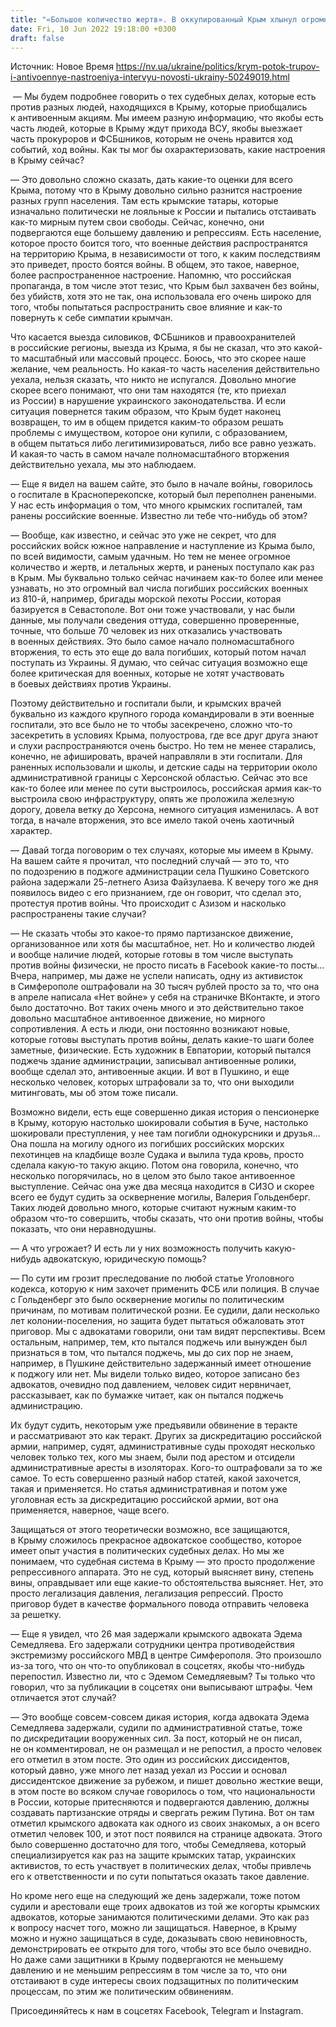 ```yaml
---
title: "«Большое количество жертв». В оккупированный Крым хлынул огромный поток погибших из 810-й бригады морской пехоты РФ — Наумлюк"
date: Fri, 10 Jun 2022 19:18:00 +0300
draft: false
---
```

Источник: Новое Время https://nv.ua/ukraine/politics/krym-potok-trupov-i-antivoennye-nastroeniya-intervyu-novosti-ukrainy-50249019.html


 — Мы будем подробнее говорить о тех судебных делах, которые есть против разных людей, находящихся в Крыму, которые приобщались к антивоенным акциям. Мы имеем разную информацию, что якобы есть часть людей, которые в Крыму ждут прихода ВСУ, якобы выезжает часть прокуроров и ФСБшников, которым не очень нравится ход событий, ход войны. Как ты мог бы охарактеризовать, какие настроения в Крыму сейчас?

— Это довольно сложно сказать, дать какие-то оценки для всего Крыма, потому что в Крыму довольно сильно разнится настроение разных групп населения. Там есть крымские татары, которые изначально политически не лояльные к России и пытались отстаивать как-то мирным путем свои свободы. Сейчас, конечно, они подвергаются еще большему давлению и репрессиям. Есть население, которое просто боится того, что военные действия распространятся на территорию Крыма, в независимости от того, к каким последствиям это приведет, просто боятся войны. В общем, это такое, наверное, более распространенное настроение. Напомню, что российская пропаганда, в том числе этот тезис, что Крым был захвачен без войны, без убийств, хотя это не так, она использовала его очень широко для того, чтобы попытаться распространить свое влияние и как-то повернуть к себе симпатии крымчан.

Что касается выезда силовиков, ФСБшников и правоохранителей в российские регионы, выезда из Крыма, я бы не сказал, что это какой-то масштабный или массовый процесс. Боюсь, что это скорее наше желание, чем реальность. Но какая-то часть населения действительно уехала, нельзя сказать, что никто не испугался. Довольно многие скорее всего понимают, что они там находятся (те, кто приехал из России) в нарушение украинского законодательства. И если ситуация повернется таким образом, что Крым будет наконец возвращен, то им в общем придется каким-то образом решать проблемы с имуществом, которое они купили, с образованием, в общем пытаться либо легитимизироваться, либо все равно уезжать. И какая-то часть в самом начале полномасштабного вторжения действительно уехала, мы это наблюдаем.

— Еще я видел на вашем сайте, это было в начале войны, говорилось о госпитале в Красноперекопске, который был переполнен ранеными. У нас есть информация о том, что много крымских госпиталей, там ранены российские военные. Известно ли тебе что-нибудь об этом?

— Вообще, как известно, и сейчас это уже не секрет, что для российских войск южное направление и наступление из Крыма было, по всей видимости, самым удачным. Но тем не менее огромное количество и жертв, и летальных жертв, и раненых поступало как раз в Крым. Мы буквально только сейчас начинаем как-то более или менее узнавать, но это огромный вал числа погибших российских военных из 810-й, например, бригады морской пехоты России, которая базируется в Севастополе. Вот они тоже участвовали, у нас были данные, мы получали сведения оттуда, совершенно проверенные, точные, что больше 70 человек из них отказались участвовать в военных действиях. Это было самое начало полномасштабного вторжения, то есть это еще до вала погибших, который потом начал поступать из Украины. Я думаю, что сейчас ситуация возможно еще более критическая для военных, которые не хотят участвовать в боевых действиях против Украины.

Поэтому действительно и госпитали были, и крымских врачей буквально из каждого крупного города командировали в эти военные госпитали, это все было не то чтобы засекречено, сложно что-то засекретить в условиях Крыма, полуострова, где все друг друга знают и слухи распространяются очень быстро. Но тем не менее старались, конечно, не афишировать, врачей направляли в эти госпитали. Для раненных использовали и школы, и детские сады на территории около административной границы с Херсонской областью. Сейчас это все как-то более или менее по сути выстроилось, российская армия как-то выстроила свою инфраструктуру, опять же проложила железную дорогу, довела ветку до Херсона, немного ситуация изменилась. А вот тогда, в начале вторжения, это все имело такой очень хаотичный характер.

— Давай тогда поговорим о тех случаях, которые мы имеем в Крыму. На вашем сайте я прочитал, что последний случай — это то, что по подозрению в поджоге администрации села Пушкино Советского района задержали 25-летнего Азиза Файзулаева. К вечеру того же дня появилось видео с его признанием, где он говорит, что сделал это, протестуя против войны. Что происходит с Азизом и насколько распространены такие случаи?

— Не сказать чтобы это какое-то прямо партизанское движение, организованное или хотя бы масштабное, нет. Но и количество людей и вообще наличие людей, которые готовы в том числе выступать против войны физически, не просто писать в Facebook какие-то посты… Вчера, например, мы даже не успели написать, одну из активисток в Симферополе оштрафовали на 30 тысяч рублей просто за то, что она в апреле написала «Нет войне» у себя на страничке ВКонтакте, и этого было достаточно. Вот таких очень много и это действительно такое довольно масштабное антивоенное движение, но мирного сопротивления. А есть и люди, они постоянно возникают новые, которые готовы выступать против войны, делать какие-то шаги более заметные, физические. Есть художник в Евпатории, который пытался поджечь здание администрации, записывал антивоенные ролики, вообще сделал это, антивоенные акции. И вот в Пушкино, и еще несколько человек, которых штрафовали за то, что они выходили митинговать, мы об этом тоже писали.

Возможно видели, есть еще совершенно дикая история о пенсионерке в Крыму, которую настолько шокировали события в Буче, настолько шокировали преступления, у нее там погибли однокурсники и друзья… Она пошла на могилу одного из погибших российских морских пехотинцев на кладбище возле Судака и вылила туда кровь, просто сделала какую-то такую акцию. Потом она говорила, конечно, что несколько погорячилась, но в целом это было такое антивоенное выступление. Сейчас она уже два месяца находится в СИЗО и скорее всего ее будут судить за осквернение могилы, Валерия Гольденберг. Таких людей довольно много, которые считают нужным каким-то образом что-то совершить, чтобы сказать, что они против войны, чтобы показать, что они неравнодушны.

— А что угрожает? И есть ли у них возможность получить какую-нибудь адвокатскую, юридическую помощь?

— По сути им грозит преследование по любой статье Уголовного кодекса, которую к ним захочет применить ФСБ или полиция. В случае с Гольденберг это было осквернение могилы по политическим причинам, по мотивам политической розни. Ее судили, дали несколько лет колонии-поселения, но защита будет пытаться обжаловать этот приговор. Мы с адвокатами говорили, они там видят перспективы. Всем остальным, например, тем, кто пытался поджечь или вынужден был признаться в том, что пытался поджечь, мы до сих пор не знаем, например, в Пушкине действительно задержанный имеет отношение к поджогу или нет. Мы видели только видео, которое записано без адвокатов, очевидно под давлением, человек сидит нервничает, рассказывает, как по бумажке читает, как он пытался поджечь администрацию.

Их будут судить, некоторым уже предъявили обвинение в теракте и рассматривают это как теракт. Других за дискредитацию российской армии, например, судят, административные суды проходят несколько человек только тех, кого мы знаем, были под арестом и отсидели административные аресты в изоляторах. Кого-то оштрафовали за то же самое. То есть совершенно разный набор статей, какой захочется, такая и применяется. Но статья административная и потом уже уголовная есть за дискредитацию российской армии, вот она применяется, наверное, чаще всего.

Защищаться от этого теоретически возможно, все защищаются, в Крыму сложилось прекрасное адвокатское сообщество, которое имеет опыт участия в политических судебных делах. Но мы же понимаем, что судебная система в Крыму — это просто продолжение репрессивного аппарата. Это не суд, который выясняет вину, степень вины, оправдывает или еще какие-то обстоятельства выясняет. Нет, это просто легализация давления, легализация репрессий. Просто приговор будет в качестве формального повода отправить человека за решетку.

— Еще я увидел, что 26 мая задержали крымского адвоката Эдема Семедляева. Его задержали сотрудники центра противодействия экстремизму российского МВД в центре Симферополя. Это произошло из-за того, что он что-то опубликовал в соцсетях, якобы что-нибудь перепостил. Известно ли, что с Эдемом Семедляевым? Ты только что говорил, что за публикации в соцсетях они выписывают штрафы. Чем отличается этот случай?

— Это вообще совсем-совсем дикая история, когда адвоката Эдема Семедляева задержали, судили по административной статье, тоже по дискредитации вооруженных сил. За пост, который не он писал, не он комментировал, не он размещал и не репостил, а просто человек его отметил в этом посте. Это один из российских диссидентов, который давно, уже много лет назад уехал из России и основал диссидентское движение за рубежом, и пишет довольно жесткие вещи, в этом посте во всяком случае говорилось о том, что национальности в России, которые притесняются и подвергаются давлению, должны создавать партизанские отряды и свергать режим Путина. Вот он там отметил крымского адвоката как одного из своих знакомых, а он всего отметил человек 100, и этот пост появился на странице адвоката. Этого было совершенно достаточно для того, чтобы Семедляева, который специализируется как раз на защите крымских татар, украинских активистов, то есть участвует в политических делах, чтобы привлечь его к ответственности и по сути попытаться оказать такое давление.

Но кроме него еще на следующий же день задержали, тоже потом судили и арестовали еще троих адвокатов из той же когорты крымских адвокатов, которые занимаются политическими делами. Это как раз к вопросу насчет того, можно ли защищаться. Наверное, в Крыму можно и нужно защищаться в суде, доказывать свою невиновность, демонстрировать ее открыто для того, чтобы это все было очевидно. Но даже сами защитники в Крыму подвергаются не меньшему давлению и не меньшим репрессиям в том числе за то, что они отстаивают в суде интересы своих подзащитных по политическим процессам, по этим же политическим обвинениям.

Присоединяйтесь к нам в соцсетях Facebook, Telegram и Instagram.
